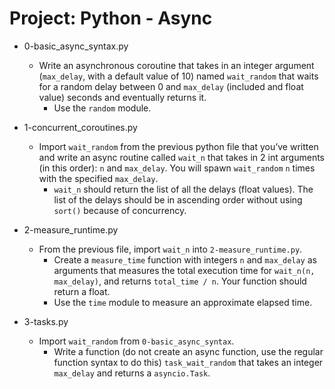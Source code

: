 # Project: Python - Async

*   0-basic_async_syntax.py
    - Write an asynchronous coroutine that takes in an integer argument (`max_delay`, with a default value of 10) named `wait_random` that waits for a random delay between 0 and `max_delay` (included and float value) seconds and eventually returns it.
      - Use the `random` module.

*   1-concurrent_coroutines.py
    - Import `wait_random` from the previous python file that you’ve written and write an async routine called `wait_n` that takes in 2 int arguments (in this order): `n` and `max_delay`. You will spawn `wait_random` `n` times with the specified `max_delay`.
      - `wait_n` should return the list of all the delays (float values). The list of the delays should be in ascending order without using `sort()` because of concurrency.

*   2-measure_runtime.py
    - From the previous file, import `wait_n` into `2-measure_runtime.py`.
      - Create a `measure_time` function with integers `n` and `max_delay` as arguments that measures the total execution time for `wait_n(n, max_delay)`, and returns `total_time / n`. Your function should return a float.
      - Use the `time` module to measure an approximate elapsed time.

*   3-tasks.py
    - Import `wait_random` from `0-basic_async_syntax`.
      - Write a function (do not create an async function, use the regular function syntax to do this) `task_wait_random` that takes an integer `max_delay` and returns a `asyncio.Task`.
